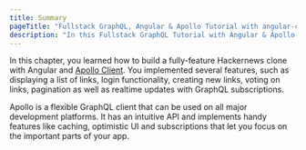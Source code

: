 ```yaml
---
title: Summary
pageTitle: "Fullstack GraphQL, Angular & Apollo Tutorial with angular-cli"
description: "In this Fullstack GraphQL Tutorial with Angular & Apollo Client you learned how to build a production-ready Hackernews clone using angular-cli & Graphcool."
---
```


In this chapter, you learned how to build a fully-feature Hackernews clone with Angular and [Apollo Client](http://dev.apollodata.com/angular2/). You implemented several features, such as displaying a list of links, login functionality, creating new links, voting on links, pagination as well as realtime updates with GraphQL subscriptions.

Apollo is a flexible GraphQL client that can be used on all major development platforms. It has an intuitive API and implements handy features like caching, optimistic UI and subscriptions that let you focus on the important parts of your app.
